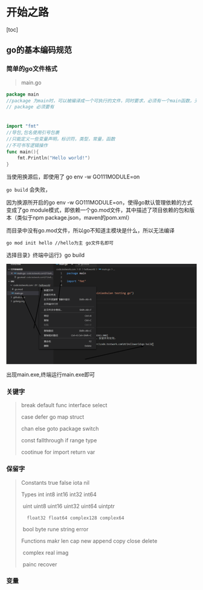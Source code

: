 # 开始之路

[toc]

## go的基本编码规范

### 简单的go文件格式

> main.go

````go
package main
//package 为main时，可以被编译成一个可执行的文件，同时要求，必须有一个main函数，无参无返
// package 必须要有


import "fmt"
//导包,包名使用引号包裹
//只能定义一些变量声明，标识符，类型，常量，函数
//不可书写逻辑操作
func main(){
    fmt.Println("Hello world!")
}
````



当使用换源后，即使用了 go env -w GO111MODULE=on

``go build``  会失败，

因为换源所开启的go env -w GO111MODULE=on，使得go默认管理依赖的方式变成了go module模式，即依赖一个go.mod文件，其中描述了项目依赖的包和版本（类似于npm package.json，maven的pom.xml）

而目录中没有go.mod文件，所以go不知道主模块是什么，所以无法编译

```
go mod init hello //hello为主 go文件名即可
```

选择目录》终端中运行》go build

![1593701765351](.\002.assets\1593701765351.png)

出现main.exe,终端运行main.exe即可

### 关键字

> break default func interface select
>
> case defer go map struct
>
> chan else goto package switch
>
> const fallthrough if range type
>
> cootinue for import return var

### 保留字

> Constants true false iota nil
>
> Types int int8 int16 int32 int64
>
> ​		uint uint8 uint16 uint32 uint64 uintptr
>
>  		float32 float64 complex128 complex64
>
> ​		bool byte rune string error
>
> Functions makr len cap new append copy close delete
>
> ​		complex real imag
>
> ​		painc recover

### 变量

